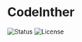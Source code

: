 # CodeInther

![Status](https://img.shields.io/badge/status-em%20desenvolvimento-yellow)
![License](https://img.shields.io/badge/license-MIT-blue)

